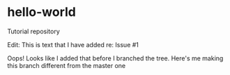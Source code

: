 hello-world
===========

Tutorial repository

Edit: This is text that I have added re: Issue #1

Oops! Looks like I added that before I branched the tree. Here's me making this branch different from the master one
